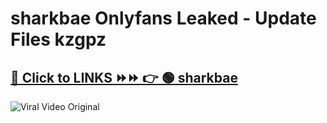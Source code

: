 
 # sharkbae Onlyfans Leaked - Update Files kzgpz

## <h2><a href="https://clipsfans.com/sharkbae&ref=git">🔗 Click to LINKS ⏩⏩ 👉 🟢 sharkbae </a></h2>

<a href="https://clipsfans.com/sharkbae&ref=git" rel="nofollow" data-target="animated-image.originalLink"><img src="https://i.ibb.co.com/xMMVF88/686577567.gif" alt="Viral Video Original" style="max-width: 100%; display: inline-block;" data-target="animated-image.originalImage"></a>


